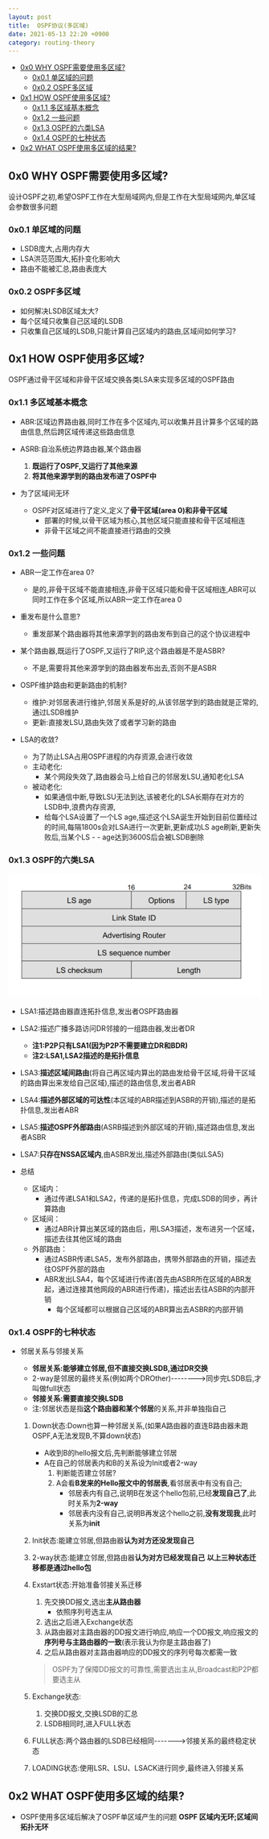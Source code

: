 ```yaml
---
layout: post
title:  OSPF协议(多区域)
date: 2021-05-13 22:20 +0900
category: routing-theory
---
```

<!-- TOC -->

- [0x0 WHY OSPF需要使用多区域?](#0x0-why-ospf需要使用多区域)
  - [0x0.1 单区域的问题](#0x01-单区域的问题)
  - [0x0.2 OSPF多区域](#0x02-ospf多区域)
- [0x1 HOW OSPF使用多区域?](#0x1-how-ospf使用多区域)
  - [0x1.1 多区域基本概念](#0x11-多区域基本概念)
  - [0x1.2 一些问题](#0x12-一些问题)
  - [0x1.3 OSPF的六类LSA](#0x13-ospf的六类lsa)
  - [0x1.4 OSPF的七种状态](#0x14-ospf的七种状态)
- [0x2 WHAT OSPF使用多区域的结果?](#0x2-what-ospf使用多区域的结果)

<!-- /TOC -->
## 0x0 WHY OSPF需要使用多区域?

设计OSPF之初,希望OSPF工作在大型局域网内,但是工作在大型局域网内,单区域会参数很多问题

### 0x0.1 单区域的问题

- LSDB庞大,占用内存大
- LSA洪范范围大,拓扑变化影响大
- 路由不能被汇总,路由表庞大

### 0x0.2 OSPF多区域

- 如何解决LSDB区域太大?
- 每个区域只收集自己区域的LSDB
- 只收集自己区域的LSDB,只能计算自己区域内的路由,区域间如何学习?

## 0x1 HOW OSPF使用多区域?

OSPF通过骨干区域和非骨干区域交换各类LSA来实现多区域的OSPF路由

### 0x1.1 多区域基本概念

- ABR:区域边界路由器,同时工作在多个区域内,可以收集并且计算多个区域的路由信息,然后跨区域传递这些路由信息
- ASRB:自治系统边界路由器,某个路由器
  1. **既运行了OSPF,又运行了其他来源**
  2. **将其他来源学到的路由发布进了OSPF中**

- 为了区域间无环
  - OSPF对区域进行了定义,定义了**骨干区域(area 0)**和**非骨干区域**
    - 部署的时候,以骨干区域为核心,其他区域只能直接和骨干区域相连
    - 非骨干区域之间不能直接进行路由的交换

### 0x1.2 一些问题

- ABR一定工作在area 0?
  - 是的,非骨干区域不能直接相连,非骨干区域只能和骨干区域相连,ABR可以同时工作在多个区域,所以ABR一定工作在area 0

- 重发布是什么意思?
  - 重发部某个路由器将其他来源学到的路由发布到自己的这个协议进程中

- 某个路由器,既运行了OSPF,又运行了RIP,这个路由器是不是ASBR?
  - 不是,需要将其他来源学到的路由器发布出去,否则不是ASBR

- OSPF维护路由和更新路由的机制?
  - 维护:对邻居表进行维护,邻居关系是好的,从该邻居学到的路由就是正常的,通过LSDB维护
  - 更新:直接发LSU,路由失效了或者学习新的路由

- LSA的收敛?
  - 为了防止LSA占用OSPF进程的内存资源,会进行收敛
  - 主动老化:
    - 某个网段失效了,路由器会马上给自己的邻居发LSU,通知老化LSA
  - 被动老化:
    - 如果通信中断,导致LSU无法到达,该被老化的LSA长期存在对方的LSDB中,浪费内存资源,
    - 给每个LSA设置了一个LS age,描述这个LSA诞生开始到目前位置经过的时间,每隔1800s会对LSA进行一次更新,更新成功LS age刷新,更新失败后,当某个LS - - age达到3600S后会被LSDB删除

### 0x1.3 OSPF的六类LSA

![](/images/20210513-1.png)
- LSA1:描述路由器直连拓扑信息,发出者OSPF路由器
- LSA2:描述广播多路访问DR邻接的一组路由器,发出者DR
  - **注1:P2P只有LSA1(因为P2P不需要建立DR和BDR)**
  - **注2:LSA1,LSA2描述的是拓扑信息**
- LSA3:**描述区域间路由**(将自己再区域内算出的路由发给骨干区域,将骨干区域的路由算出来发给自己区域),描述的路由信息,发出者ABR
- LSA4:**描述外部区域的可达性**(本区域的ABR描述到ASBR的开销),描述的是拓扑信息,发出者ABR
- LSA5:**描述OSPF外部路由**(ASRB描述到外部区域的开销),描述路由信息,发出者ASBR
- LSA7:**只存在NSSA区域内**,由ASBR发出,描述外部路由(类似LSA5)

- 总结
  - 区域内：
    - 通过传递LSA1和LSA2，传递的是拓扑信息，完成LSDB的同步，再计算路由
  - 区域间：
    - 通过ABR计算出某区域的路由后，用LSA3描述，发布进另一个区域，描述去往其他区域的路由
  - 外部路由：
    - 通过ASBR传递LSA5，发布外部路由，携带外部路由的开销，描述去往OSPF外部的路由
    - ABR发出LSA4，每个区域进行传递(首先由ASBR所在区域的ABR发起，通过连接其他网段的ABR进行传递)，描述出去往ASBR的内部开销
      - 每个区域都可以根据自己区域的ABR算出去ASBR的内部开销

### 0x1.4 OSPF的七种状态

- 邻居关系与邻接关系
  - **邻居关系:能够建立邻居,但不直接交换LSDB,通过DR交换**
  - 2-way是邻居的最终关系(例如两个DROther)-------->同步完LSDB后,才叫做full状态
  - **邻接关系:需要直接交换LSDB**
  - 注:邻居状态是指**这个路由器和某个邻居**的关系,并非单独指自己

  1. Down状态:Down也算一种邻居关系,(如果A路由器的直连B路由器未跑OSPF,A无法发现B,不算down状态)
     - A收到B的hello报文后,先判断能够建立邻居
     - A在自己的邻居表内和B的关系设为Init或者2-way
       1. 判断能否建立邻居?
       2. A会看**B发来的Hello报文中的邻居表**,看邻居表中有没有自己;
          - 邻居表内有自己,说明B在发这个hello包前,已经**发现自己了**,此时关系为**2-way**
          - 邻居表内没有自己,说明B再发这个hello之前,**没有发现我**,此时关系为**init**
  2. Init状态:能建立邻居,但路由器**认为对方还没发现自己**
  3. 2-way状态:能建立邻居,但路由器**认为对方已经发现自己**
  **以上三种状态迁移都是通过hello包**  
  4. Exstart状态:开始准备邻接关系迁移
     1. 先交换DD报文,选出**主从路由器**
        - 依照序列号选主从
     1. 选出之后进入Exchange状态
     2. 从路由器对主路由器的DD报文进行响应,响应一个DD报文,响应报文的**序列号与主路由器的一致**(表示我认为你是主路由器了)
     3. 之后从路由器对主路由器响应的DD报文的序列号每次都需一致
     > OSPF为了保障DD报文的可靠性,需要选出主从,Broadcast和P2P都要选主从  

  1. Exchange状态:
     1. 交换DD报文,交换LSDB的汇总
     2. LSDB相同时,进入FULL状态
  2. FULL状态:两个路由器的LSDB已经相同------->邻接关系的最终稳定状态
  3. LOADING状态:使用LSR、LSU、LSACK进行同步,最终进入邻接关系

## 0x2 WHAT OSPF使用多区域的结果?

- OSPF使用多区域后解决了OSPF单区域产生的问题
**OSPF 区域内无环;区域间拓扑无环**


